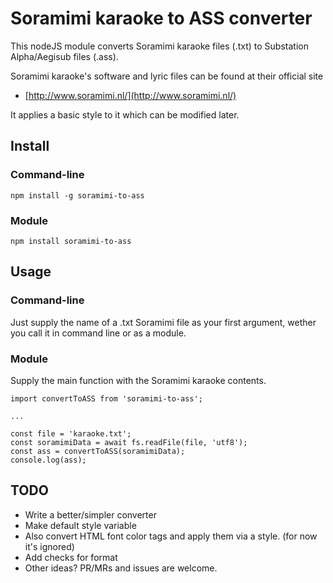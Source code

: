 # Soramimi karaoke to ASS converter

This nodeJS module converts Soramimi karaoke files (.txt) to Substation Alpha/Aegisub files (.ass).

Soramimi karaoke's software and lyric files can be found at their official site

* [http://www.soramimi.nl/](http://www.soramimi.nl/)

It applies a basic style to it which can be modified later.

## Install

### Command-line

`npm install -g soramimi-to-ass`

### Module

`npm install soramimi-to-ass`

## Usage

### Command-line

Just supply the name of a .txt Soramimi file as your first argument, wether you call it in command line or as a module.

### Module

Supply the main function with the Soramimi karaoke contents.

```
import convertToASS from 'soramimi-to-ass';

...

const file = 'karaoke.txt';
const soramimiData = await fs.readFile(file, 'utf8');
const ass = convertToASS(soramimiData);
console.log(ass);
```

## TODO

* Write a better/simpler converter
* Make default style variable
* Also convert HTML font color tags and apply them via a style. (for now it's ignored)
* Add checks for format
* Other ideas? PR/MRs and issues are welcome.